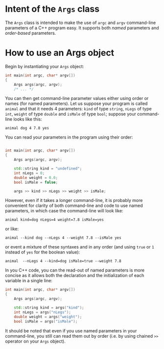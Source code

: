 # Intent of the `Args` class

The `Args` class is intended to make the use of `argc` and `argv` command-line parameters of a C++ program easy. It
supports both *named* parameters and *order-based* parameters.

# How to use an Args object

Begin by instantiating your `Args` object:
```c++
int main(int argc, char* argv[])
{
	Args args(argc, argv);
	/* ... */
```
You can then get command-line parameter values either using order or names (for named parameters).
Let us suppose your program is called `animal` and that it needs 4 parameters: `kind` of type `string`, `nLegs` of type
`int`, `weight` of type `double` and `isMale` of type `bool`; suppose your command-line looks like this:

```
animal dog 4 7.8 yes
```
You can read your parameters in the program using their order:
```c++

int main(int argc, char* argv[])
{
	Args args(argc, argv);

	std::string kind = "undefined";
	int nLegs = 0;
	double weight = 0.0;
	bool isMale = false;

	args >> kind >> nLegs >> weight >> isMale;
```

However, even if it takes a longer command-line, it is probably more convenient for clarity of both command-line and
code to use named parameters, in which case the command-line will look like:

```
animal kind=dog nLegs=4 weight=7.8 isMale=yes
```
or like:

```
animal --kind dog --nLegs 4 --weight 7.8 --isMale yes
```
or event a mixture of these syntaxes and in any order (and using `true` or `1` instead of `yes` for the boolean value):

```
animal  --nLegs 4 --kind=dog isMale=true --weight 7.8
```

In you C++ code, you can the read-out of named parameters is more concise as it allows both the declaration and the
initialization of each variable in a single line:

```c++
int main(int argc, char* argv[])
{
	Args args(argc, argv);

	std::string kind = args("kind");
	int nLegs = args("nLegs");
	double weight = args("weight");
	bool isMale = args("isMale");

```
It should be noted that even if you use named parameters in your command-line, you still can read them out by order
(i.e. by using chained `>>` operator on your `Args` object).


